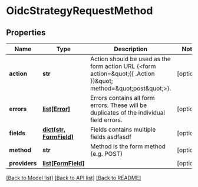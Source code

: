 # OidcStrategyRequestMethod

## Properties
Name | Type | Description | Notes
------------ | ------------- | ------------- | -------------
**action** | **str** | Action should be used as the form action URL (&lt;form action&#x3D;\&quot;{{ .Action }}\&quot; method&#x3D;\&quot;post\&quot;&gt;). | [optional] 
**errors** | [**list[Error]**](Error.md) | Errors contains all form errors. These will be duplicates of the individual field errors. | [optional] 
**fields** | [**dict(str, FormField)**](FormField.md) | Fields contains multiple fields asdfasdf | [optional] 
**method** | **str** | Method is the form method (e.g. POST) | [optional] 
**providers** | [**list[FormField]**](FormField.md) |  | [optional] 

[[Back to Model list]](../README.md#documentation-for-models) [[Back to API list]](../README.md#documentation-for-api-endpoints) [[Back to README]](../README.md)


